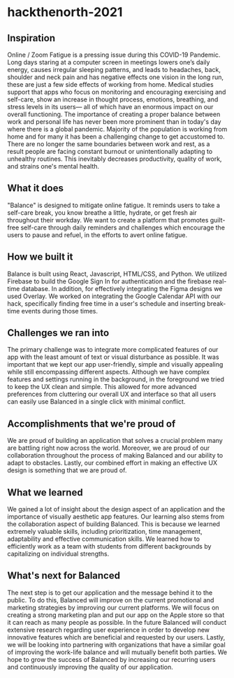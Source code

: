 # hackthenorth-2021
## Inspiration
Online / Zoom Fatigue is a pressing issue during this COVID-19 Pandemic. Long days staring at a computer screen in meetings lowers one’s daily energy, causes irregular sleeping patterns, and leads to headaches, back, shoulder and neck pain and has negative effects one vision in the long run, these are just a few side effects of working from home. Medical studies support that apps who focus on monitoring and encouraging exercising and self-care, show an increase in thought process, emotions, breathing, and stress levels in its users— all of which have an enormous impact on our overall functioning. The importance of creating a proper balance between work and personal life has never been more prominent than in today's day where there is a global pandemic. Majority of the population is working from home and for many it has been a challenging change to get accustomed to. There are no longer the same boundaries between work and rest, as a result people are facing constant burnout or unintentionally adapting to unhealthy routines. This inevitably decreases productivity, quality of work, and strains one's mental health. 

## What it does
"Balance" is designed to mitigate online fatigue. It reminds users to take a self-care break, you know breathe a little, hydrate, or get fresh air throughout their workday. We want to create a platform that promotes guilt-free self-care through daily reminders and challenges which encourage the users to pause and refuel, in the efforts to avert online fatigue. 

## How we built it
Balance is built using React, Javascript, HTML/CSS, and Python. We utilized Firebase to build the Google Sign In for authentication and the firebase real-time database. In addition, for effectively integrating the Figma designs we used Overlay. We worked on integrating the Google Calendar API with our hack, specifically finding free time in a user's schedule and inserting break-time events during those times.

## Challenges we ran into
The primary challenge was to integrate more complicated features of our app with the least amount of text or visual disturbance as possible. It was important that we kept our app user-friendly, simple and visually appealing while still encompassing different aspects. Although we have complex features and settings running in the background, in the foreground we tried to keep the UX clean and simple. This allowed for more advanced preferences from cluttering our overall UX and interface so that all users can easily use Balanced in a single click with minimal conflict.

## Accomplishments that we're proud of
We are proud of building an application that solves a crucial problem many are battling right now across the world. Moreover, we are proud of our collaboration throughout the process of making Balanced and our ability to adapt to obstacles. Lastly, our combined effort in making an effective UX design is something that we are proud of. 

## What we learned
We gained a lot of insight about the design aspect of an application and the importance of visually aesthetic app features. Our learning also stems from the collaboration aspect of building Balanced. This is because we learned extremely valuable skills, including prioritization, time management, adaptability and effective communication skills. We learned how to efficiently work as a team with students from different backgrounds by capitalizing on individual strengths. 

## What's next for Balanced 
The next step is to get our application and the message behind it to the public. To do this, Balanced will improve on the current promotional and marketing strategies by improving our current platforms. We will focus on creating a strong marketing plan and put our app on the Apple store so that it can reach as many people as possible. In the future Balanced will conduct extensive research regarding user experience in order to develop new innovative features which are beneficial and requested by our users. Lastly, we will be looking into partnering with organizations that have a similar goal of improving the work-life balance and will mutually benefit both parties. We hope to grow the success of Balanced by increasing our recurring users and continuously improving the quality of our application. 
